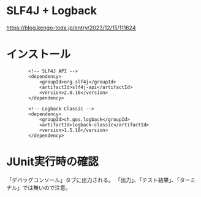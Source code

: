 # SLF4J + Logback
https://blog.kengo-toda.jp/entry/2023/12/15/111624

# インストール
```
        <!-- SLF4J API -->
        <dependency>
            <groupId>org.slf4j</groupId>
            <artifactId>slf4j-api</artifactId>
            <version>2.0.16</version>
        </dependency>

        <!-- Logback Classic -->
        <dependency>
            <groupId>ch.qos.logback</groupId>
            <artifactId>logback-classic</artifactId>
            <version>1.5.16</version>
        </dependency>
```

# JUnit実行時の確認

「デバッグコンソール」タブに出力される。
「出力」、「テスト結果」、「ターミナル」では無いので注意。